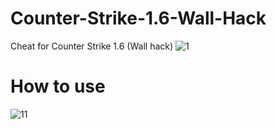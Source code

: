 # Counter-Strike-1.6-Wall-Hack
 Cheat for Counter Strike 1.6 (Wall hack)
![1](https://user-images.githubusercontent.com/36111719/116784159-65d45880-aa9b-11eb-9dc7-612995cb3227.PNG)
# How to use
![11](https://user-images.githubusercontent.com/36111719/116784649-01ff5f00-aa9e-11eb-871d-1513170998b6.PNG)
